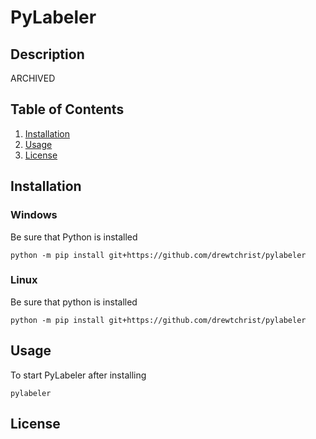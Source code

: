 # PyLabeler

## Description

ARCHIVED


## Table of Contents
1. [Installation](#installation)
2. [Usage](#usage)
3. [License](#license)

## Installation

### Windows
Be sure that Python is installed

```shell
python -m pip install git+https://github.com/drewtchrist/pylabeler
```

### Linux
Be sure that python is installed

```shell
python -m pip install git+https://github.com/drewtchrist/pylabeler
```


## Usage
To start PyLabeler after installing

```shell
pylabeler
```

## License
